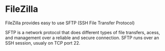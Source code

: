 # FileZilla

FileZilla provides easy to use SFTP (SSH File Transfer Protocol)

SFTP is a network protocol that does different types of file transfers, acess, and management over a reliable and secure connection.
SFTP runs over an SSH session, usualy on TCP port 22.
